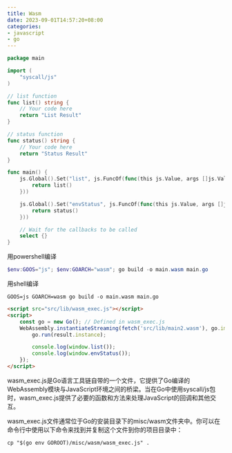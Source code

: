 ```yaml
---
title: Wasm
date: 2023-09-01T14:57:20+08:00
categories:
- javascript
- go
---
```


```go
package main

import (
	"syscall/js"
)

// list function
func list() string {
	// Your code here
	return "List Result"
}

// status function
func status() string {
	// Your code here
	return "Status Result"
}

func main() {
	js.Global().Set("list", js.FuncOf(func(this js.Value, args []js.Value) interface{} {
		return list()
	}))

	js.Global().Set("envStatus", js.FuncOf(func(this js.Value, args []js.Value) interface{} {
		return status()
	}))

	// Wait for the callbacks to be called
	select {}
}
```

用powershell编译
```powershell
$env:GOOS="js"; $env:GOARCH="wasm"; go build -o main.wasm main.go
```

用shell编译
```shell
GOOS=js GOARCH=wasm go build -o main.wasm main.go
```

```html
<script src="src/lib/wasm_exec.js"></script>
<script>
    const go = new Go(); // Defined in wasm_exec.js
    WebAssembly.instantiateStreaming(fetch('src/lib/main2.wasm'), go.importObject).then((result) => {
        go.run(result.instance);

        console.log(window.list());
        console.log(window.envStatus());
    });
</script>
```

wasm_exec.js是Go语言工具链自带的一个文件，它提供了Go编译的WebAssembly模块与JavaScript环境之间的桥梁。当在Go中使用syscall/js包时，wasm_exec.js提供了必要的函数和方法来处理JavaScript的回调和其他交互。

wasm_exec.js文件通常位于Go的安装目录下的misc/wasm文件夹中。你可以在命令行中使用以下命令来找到并复制这个文件到你的项目目录中：

```
cp "$(go env GOROOT)/misc/wasm/wasm_exec.js" .
```